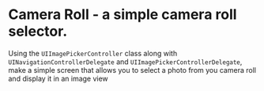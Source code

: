 # Camera Roll - a simple camera roll selector. 
Using the `UIImagePickerController` class along with `UINavigationControllerDelegate` and `UIImagePickerControllerDelegate`, make a simple screen that allows you to select a photo from you camera roll and display it in an image view
